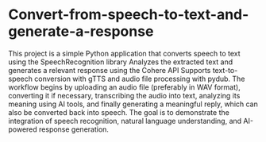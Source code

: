 # Convert-from-speech-to-text-and-generate-a-response
This project is a simple Python application that converts speech to text using the SpeechRecognition library
Analyzes the extracted text and generates a relevant response using the Cohere API
Supports text-to-speech conversion with gTTS and audio file processing with pydub. The workflow begins by uploading an audio file (preferably in WAV format), converting it if necessary, transcribing the audio into text, analyzing its meaning using AI tools, and finally generating a meaningful reply, which can also be converted back into speech. The goal is to demonstrate the integration of speech recognition, natural language understanding, and AI-powered response generation.
